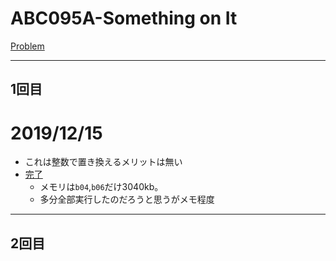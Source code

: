 # ABC095A-Something on It

[Problem](https://atcoder.jp/contests/abc095/tasks/abc095_a)

---
## 1回目

# 2019/12/15
* これは整数で置き換えるメリットは無い
* [完了](https://atcoder.jp/contests/abc095/submissions/8967525)
  * メモリは`b04`,`b06`だけ3040kb。
  * 多分全部実行したのだろうと思うがメモ程度

---
## 2回目
